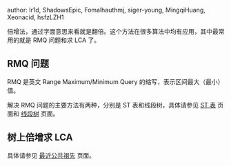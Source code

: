 author: Ir1d, ShadowsEpic, Fomalhauthmj, siger-young, MingqiHuang, Xeonacid, hsfzLZH1

倍增法，通过字面意思来看就是翻倍。这个方法在很多算法中均有应用，其中最常用的就是 RMQ 问题和求 LCA 了。

## RMQ 问题

RMQ 是英文 Range Maximum/Minimum Query 的缩写，表示区间最大（最小）值。

解决 RMQ 问题的主要方法有两种，分别是 ST 表和线段树，具体请参见 [ST 表](/ds/sprase-table) 页面和 [线段树](/ds/segment) 页面。

## 树上倍增求 LCA

具体请参见 [最近公共祖先](/graph/lca/#_5) 页面。
